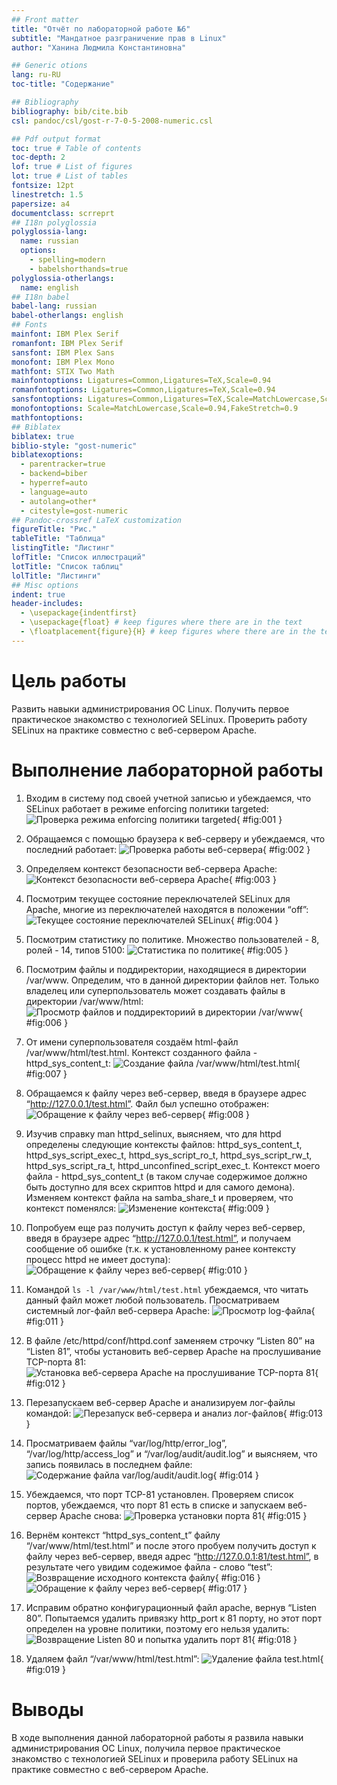 ```yaml
---
## Front matter
title: "Отчёт по лабораторной работе №6"
subtitle: "Мандатное разграничение прав в Linux"
author: "Ханина Людмила Константиновна"

## Generic otions
lang: ru-RU
toc-title: "Содержание"

## Bibliography
bibliography: bib/cite.bib
csl: pandoc/csl/gost-r-7-0-5-2008-numeric.csl

## Pdf output format
toc: true # Table of contents
toc-depth: 2
lof: true # List of figures
lot: true # List of tables
fontsize: 12pt
linestretch: 1.5
papersize: a4
documentclass: scrreprt
## I18n polyglossia
polyglossia-lang:
  name: russian
  options:
	- spelling=modern
	- babelshorthands=true
polyglossia-otherlangs:
  name: english
## I18n babel
babel-lang: russian
babel-otherlangs: english
## Fonts
mainfont: IBM Plex Serif
romanfont: IBM Plex Serif
sansfont: IBM Plex Sans
monofont: IBM Plex Mono
mathfont: STIX Two Math
mainfontoptions: Ligatures=Common,Ligatures=TeX,Scale=0.94
romanfontoptions: Ligatures=Common,Ligatures=TeX,Scale=0.94
sansfontoptions: Ligatures=Common,Ligatures=TeX,Scale=MatchLowercase,Scale=0.94
monofontoptions: Scale=MatchLowercase,Scale=0.94,FakeStretch=0.9
mathfontoptions:
## Biblatex
biblatex: true
biblio-style: "gost-numeric"
biblatexoptions:
  - parentracker=true
  - backend=biber
  - hyperref=auto
  - language=auto
  - autolang=other*
  - citestyle=gost-numeric
## Pandoc-crossref LaTeX customization
figureTitle: "Рис."
tableTitle: "Таблица"
listingTitle: "Листинг"
lofTitle: "Список иллюстраций"
lotTitle: "Список таблиц"
lolTitle: "Листинги"
## Misc options
indent: true
header-includes:
  - \usepackage{indentfirst}
  - \usepackage{float} # keep figures where there are in the text
  - \floatplacement{figure}{H} # keep figures where there are in the text
---
```


# Цель работы

Развить навыки администрирования ОС Linux. Получить первое практическое знакомство с технологией SELinux. Проверить работу SELinux на практике совместно с веб-сервером Apache.

# Выполнение лабораторной работы

1) Входим в систему под своей учетной записью и убеждаемся, что SELinux работает в режиме enforcing политики targeted:
![Проверка режима enforcing политики targeted](images/1.png){ #fig:001 }

2) Обращаемся с помощью браузера к веб-серверу и убеждаемся, что последний работает:
![Проверка работы веб-сервера](images/2.png){ #fig:002 }

3) Определяем контекст безопасности веб-сервера Apache:
![Контекст безопасности веб-сервера Apache](images/3.png){ #fig:003 }

4) Посмотрим текущее состояние переключателей SELinux для Apache, многие из переключателей находятся в положении “off”:
![Текущее состояние переключателей SELinux](images/4.png){ #fig:004 }

5) Посмотрим статистику по политике. Множество пользователей - 8, ролей - 14, типов 5100:
![Статистика по политике](images/5.png){ #fig:005 }

6) Посмотрим файлы и поддиректории, находящиеся в директории /var/www. Определим, что в данной директории файлов нет. Только владелец или суперпользователь может создавать файлы в директории /var/www/html:
![Просмотр файлов и поддиректориий в директории /var/www](images/6.png){ #fig:006 }

7) От имени суперпользователя создаём html-файл /var/www/html/test.html. Контекст созданного файла - httpd_sys_content_t:
![Создание файла /var/www/html/test.html](images/7.png){ #fig:007 }

8) Обращаемся к файлу через веб-сервер, введя в браузере адрес “http://127.0.0.1/test.html”. Файл был успешно отображен:
![Обращение к файлу через веб-сервер](images/8.png){ #fig:008 }

9) Изучив справку man httpd_selinux, выясняем, что для httpd определены следующие контексты файлов: httpd_sys_content_t, httpd_sys_script_exec_t, httpd_sys_script_ro_t, httpd_sys_script_rw_t, httpd_sys_script_ra_t, httpd_unconfined_script_exec_t. Контекст моего файла - httpd_sys_content_t (в таком случае содержимое должно быть доступно для всех скриптов httpd и для самого демона). Изменяем контекст файла на samba_share_t и проверяем, что контекст поменялся:
![Изменение контекста](images/9.png){ #fig:009 }

10) Попробуем еще раз получить доступ к файлу через веб-сервер, введя в браузере адрес “http://127.0.0.1/test.html”, и получаем сообщение об ошибке (т.к. к установленному ранее контексту процесс httpd не имеет доступа):
![Обращение к файлу через веб-сервер](images/10.png){ #fig:010 }

11) Командой ```ls -l /var/www/html/test.html``` убеждаемся, что читать данный файл может любой пользователь. Просматриваем системный лог-файл веб-сервера Apache:
![Просмотр log-файла](images/11.png){ #fig:011 }

12) В файле /etc/httpd/conf/httpd.conf заменяем строчку “Listen 80” на “Listen 81”, чтобы установить веб-сервер Apache на прослушивание TCP-порта 81:
![Установка веб-сервера Apache на прослушивание TCP-порта 81](images/12.png){ #fig:012 }

13) Перезапускаем веб-сервер Apache и анализируем лог-файлы командой:
![Перезапуск веб-сервера и анализ лог-файлов](images/13.png){ #fig:013 }

14) Просматриваем файлы “var/log/http/error_log”, “/var/log/http/access_log” и “/var/log/audit/audit.log” и выясняем, что запись появилась в последнем файле:
![Содержание файла var/log/audit/audit.log](images/14.png){ #fig:014 }

15) Убеждаемся, что порт TCP-81 установлен. Проверяем список портов, убеждаемся, что порт 81 есть в списке и запускаем веб-сервер Apache снова:
![Проверка установки порта 81](images/15.png){ #fig:015 }

16) Вернём контекст “httpd_sys_cоntent_t” файлу “/var/www/html/test.html” и после этого пробуем получить доступ к файлу через веб-сервер, введя адрес “http://127.0.0.1:81/test.html”, в результате чего увидим содежимое файла - слово “test”:
![Возвращение исходного контекста файлу](images/16.png){ #fig:016 }
![Обращение к файлу через веб-сервер](images/17.png){ #fig:017 }

17) Исправим обратно конфигурационный файл apache, вернув “Listen 80”. Попытаемся удалить привязку http_port к 81 порту, но этот порт определен на уровне политики, поэтому его нельзя удалить:
![Возвращение Listen 80 и попытка удалить порт 81](images/18.png){ #fig:018 }

18) Удаляем файл “/var/www/html/test.html”:
![Удаление файла test.html](images/19.png){ #fig:019 }

# Выводы
В ходе выполнения данной лабораторной работы я развила навыки администрирования ОС Linux, получила первое практическое знакомство с технологией SELinux и проверила работу SELinux на практике совместно с веб-сервером Apache.
